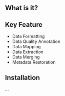 ## What is it?


## Key Feature

- Data Formatting
- Data Quality Annotation
- Data Mapping
- Data Extraction
- Data Merging
- Metadata Restoration

## Installation

...

